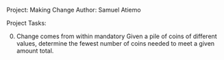 Project: Making Change
Author: Samuel Atiemo

Project Tasks:

0. Change comes from within
mandatory
Given a pile of coins of different values, determine the fewest number of coins needed to meet a given amount total.


